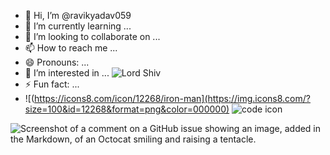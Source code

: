 - 👋 Hi, I’m @ravikyadav059 
- 🌱 I’m currently learning ...
- 💞️ I’m looking to collaborate on ...
- 📫 How to reach me ...
- 😄 Pronouns: ...
- 👀 I’m interested in ... 
   ![Lord Shiv ](https://img.icons8.com/?size=100&id=Y2KGVI5uSxWX&format=png&color=000000) 
- ⚡ Fun fact: ...
- ![(https://icons8.com/icon/12268/iron-man](https://img.icons8.com/?size=100&id=12268&format=png&color=000000)  ![code icon](https://img.icons8.com/?size=100&id=0umfE6N5VaVA&format=png&color=000000)


<!---
ravikyadav059/ravikyadav059 is a ✨ special ✨ repository because its `README.md` (this file) appears on your GitHub profile.
You can click the Preview link to take a look at your changes.
--->
![Screenshot of a comment on a GitHub issue showing an image, added in the Markdown, of an Octocat smiling and raising a tentacle.](https://myoctocat.com/assets/images/base-octocat.svg)

